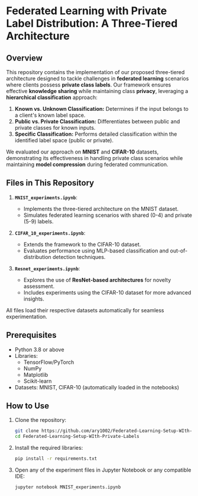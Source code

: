 # Federated Learning with Private Label Distribution: A Three-Tiered Architecture

## Overview

This repository contains the implementation of our proposed three-tiered architecture designed to tackle challenges in **federated learning** scenarios where clients possess **private class labels**. Our framework ensures effective **knowledge sharing** while maintaining class **privacy**, leveraging a **hierarchical classification** approach:

1. **Known vs. Unknown Classification:** Determines if the input belongs to a client's known label space.
2. **Public vs. Private Classification:** Differentiates between public and private classes for known inputs.
3. **Specific Classification:** Performs detailed classification within the identified label space (public or private).

We evaluated our approach on **MNIST** and **CIFAR-10** datasets, demonstrating its effectiveness in handling private class scenarios while maintaining **model compression** during federated communication.

## Files in This Repository

1. **`MNIST_experiments.ipynb`**:
   - Implements the three-tiered architecture on the MNIST dataset.
   - Simulates federated learning scenarios with shared (0-4) and private (5-9) labels.

2. **`CIFAR_10_experiments.ipynb`**:
   - Extends the framework to the CIFAR-10 dataset.
   - Evaluates performance using MLP-based classification and out-of-distribution detection techniques.

3. **`Resnet_experiments.ipynb`**:
   - Explores the use of **ResNet-based architectures** for novelty assessment.
   - Includes experiments using the CIFAR-10 dataset for more advanced insights.

All files load their respective datasets automatically for seamless experimentation.

## Prerequisites

- Python 3.8 or above
- Libraries:
  - TensorFlow/PyTorch
  - NumPy
  - Matplotlib
  - Scikit-learn
- Datasets: MNIST, CIFAR-10 (automatically loaded in the notebooks)

## How to Use

1. Clone the repository:
   ```bash
   git clone https://github.com/ary1002/Federated-Learning-Setup-WIth-Private-Labels.git
   cd Federated-Learning-Setup-WIth-Private-Labels
   ```
2. Install the required libraries:
   ```bash
   pip install -r requirements.txt
   ```
3. Open any of the experiment files in Jupyter Notebook or any compatible IDE:
   ```bash
   jupyter notebook MNIST_experiments.ipynb
   ```

